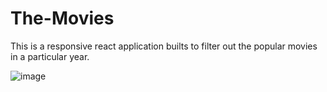 # The-Movies

This is a responsive react application builts to filter out the popular movies in a particular year.

![image](https://user-images.githubusercontent.com/63997962/160340297-3698951f-5ba9-4b6f-918f-f2996ebaa52c.png)
